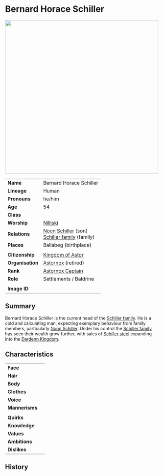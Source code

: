 # Bernard Horace Schiller

<img src="https://raw.githubusercontent.com/jesskelsall/astarus-images/main/characters/portraits/imageid.png" height="500" />

|||
| --- | --- |
| **Name** | Bernard Horace Schiller | character.3
| **Lineage** | Human |
| **Pronouns** | he/him |
| **Age** | 54 |
| **Class** | |
| **Worship** | [Nilliski](nilliski.md) |
| **Relations** | [Noon Schiller](noon-schiller.md) (son)<br>[Schiller family](../organisations/schiller-family.md) (family) |
| **Places** | Ballabeg (birthplace) |
|||
| **Citizenship** | [Kingdom of Astor](../civilisations/kingdom-of-astor/kingdom-of-astor.md) |
| **Organisation** | [Astornox](../organisations/astornox/astornox.md) (retired) |
| **Rank** | [Astornox Captain](../organisations/astornox/ranks/astornox-captain.md) |
| **Role** | Settlements / Baldrine |
|||
| **Image ID** | |

## Summary

Bernard Horace Schiller is the current head of the [Schiller family](../organisations/schiller-family.md). He is a cold and calculating man, expecting exemplary behaviour from family members, particularly [Noon Schiller](noon-schiller.md). Under his control the [Schiller family](../organisations/schiller-family.md) has seen their wealth grow further, with sales of [Schiller steel](../items/schiller-steel.md) expanding into the [Dardenn Kingdom](../civilisations/dardenn-kingdom/dardenn-kingdom.md).

## Characteristics

| | |
| --- | --- |
| **Face** | | characteristics.2
| **Hair** | |
| **Body** | |
| **Clothes** | |
| **Voice** | |
| **Mannerisms** | |
| | |
| **Quirks** | |
| **Knowledge** | |
| **Values** | |
| **Ambitions** | |
| **Dislikes** | |

## History
